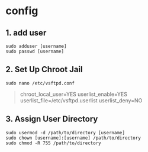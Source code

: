 # config

## 1. add user
    sudo adduser [username]
    sudo passwd [username]
    
##  2. Set Up Chroot Jail
    sudo nano /etc/vsftpd.conf

>chroot_local_user=YES
>userlist_enable=YES
>userlist_file=/etc/vsftpd.userlist
>userlist_deny=NO

## 3. Assign User Directory
    sudo usermod -d /path/to/directory [username]
    sudo chown [username]:[username] /path/to/directory
    sudo chmod -R 755 /path/to/directory
